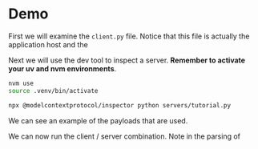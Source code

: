 # Demo

First we will examine the `client.py` file. Notice that this file is actually the application host and the 

Next we will use the dev tool to inspect a server. **Remember to activate your uv and nvm environments**.

```sh
nvm use
source .venv/bin/activate
```

```sh
npx @modelcontextprotocol/inspector python servers/tutorial.py
```

We can see an example of the payloads that are used.

We can now run the client / server combination. Note in the parsing of 